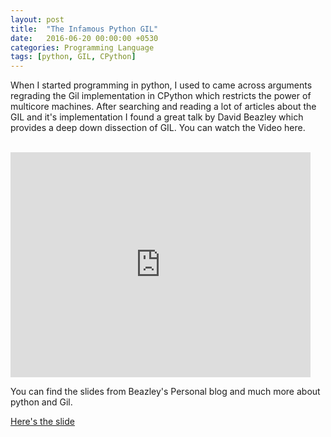 ```yaml
---
layout: post
title:  "The Infamous Python GIL"
date:   2016-06-20 00:00:00 +0530
categories: Programming Language
tags: [python, GIL, CPython]
---
```


When I started programming in python, I used to came across arguments regrading the Gil implementation in CPython which restricts the power of multicore machines. After searching and reading a lot of articles about the GIL and it's implementation I found a great talk by David Beazley which provides a deep down dissection of GIL. You can watch the Video here.

<br>
<iframe width="480" height="360" src="https://www.youtube.com/embed/ph374fJqFPE" frameborder="0" allowfullscreen></iframe>
<br>

You can find the slides from Beazley's Personal blog and much more about python and Gil.
<br>

[Here's the slide](http://www.dabeaz.com/python/GIL.pdf)

<script>
  (function(i,s,o,g,r,a,m){i['GoogleAnalyticsObject']=r;i[r]=i[r]||function(){
  (i[r].q=i[r].q||[]).push(arguments)},i[r].l=1*new Date();a=s.createElement(o),
  m=s.getElementsByTagName(o)[0];a.async=1;a.src=g;m.parentNode.insertBefore(a,m)
  })(window,document,'script','https://www.google-analytics.com/analytics.js','ga');

  ga('create', 'UA-42894049-2', 'auto');
  ga('send', 'pageview');

</script>

